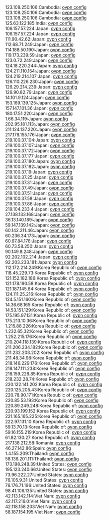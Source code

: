 123.108.250.106:Cambodia: [ovpn config](vpn/123_108_250_106.ovpn)  
123.108.250.106:Cambodia: [ovpn config](vpn/123_108_250_106.ovpn)  
123.108.250.106:Cambodia: [ovpn config](vpn/123_108_250_106.ovpn)  
125.63.122.185:India: [ovpn config](vpn/125_63_122_185.ovpn)  
106.157.57.224:Japan: [ovpn config](vpn/106_157_57_224.ovpn)  
106.157.57.224:Japan: [ovpn config](vpn/106_157_57_224.ovpn)  
111.90.42.62:Japan: [ovpn config](vpn/111_90_42_62.ovpn)  
112.68.71.249:Japan: [ovpn config](vpn/112_68_71_249.ovpn)  
114.188.50.190:Japan: [ovpn config](vpn/114_188_50_190.ovpn)  
119.173.239.59:Japan: [ovpn config](vpn/119_173_239_59.ovpn)  
123.0.72.249:Japan: [ovpn config](vpn/123_0_72_249.ovpn)  
124.18.220.244:Japan: [ovpn config](vpn/124_18_220_244.ovpn)  
124.211.110.154:Japan: [ovpn config](vpn/124_211_110_154.ovpn)  
124.219.214.107:Japan: [ovpn config](vpn/124_219_214_107.ovpn)  
126.110.226.230:Japan: [ovpn config](vpn/126_110_226_230.ovpn)  
126.29.214.239:Japan: [ovpn config](vpn/126_29_214_239.ovpn)  
126.90.82.79:Japan: [ovpn config](vpn/126_90_82_79.ovpn)  
14.101.9.124:Japan: [ovpn config](vpn/14_101_9_124.ovpn)  
153.169.139.125:Japan: [ovpn config](vpn/153_169_139_125.ovpn)  
157.147.101.36:Japan: [ovpn config](vpn/157_147_101_36.ovpn)  
180.17.51.220:Japan: [ovpn config](vpn/180_17_51_220.ovpn)  
1.66.34.119:Japan: [ovpn config](vpn/1_66_34_119.ovpn)  
202.95.181.113:Japan: [ovpn config](vpn/202_95_181_113.ovpn)  
211.124.137.220:Japan: [ovpn config](vpn/211_124_137_220.ovpn)  
217.178.155.176:Japan: [ovpn config](vpn/217_178_155_176.ovpn)  
219.100.37.104:Japan: [ovpn config](vpn/219_100_37_104.ovpn)  
219.100.37.107:Japan: [ovpn config](vpn/219_100_37_107.ovpn)  
219.100.37.172:Japan: [ovpn config](vpn/219_100_37_172.ovpn)  
219.100.37.177:Japan: [ovpn config](vpn/219_100_37_177.ovpn)  
219.100.37.180:Japan: [ovpn config](vpn/219_100_37_180.ovpn)  
219.100.37.182:Japan: [ovpn config](vpn/219_100_37_182.ovpn)  
219.100.37.19:Japan: [ovpn config](vpn/219_100_37_19.ovpn)  
219.100.37.25:Japan: [ovpn config](vpn/219_100_37_25.ovpn)  
219.100.37.31:Japan: [ovpn config](vpn/219_100_37_31.ovpn)  
219.100.37.49:Japan: [ovpn config](vpn/219_100_37_49.ovpn)  
219.100.37.51:Japan: [ovpn config](vpn/219_100_37_51.ovpn)  
219.100.37.58:Japan: [ovpn config](vpn/219_100_37_58.ovpn)  
219.100.37.86:Japan: [ovpn config](vpn/219_100_37_86.ovpn)  
219.104.233.4:Japan: [ovpn config](vpn/219_104_233_4.ovpn)  
27.138.133.168:Japan: [ovpn config](vpn/27_138_133_168.ovpn)  
36.13.140.189:Japan: [ovpn config](vpn/36_13_140_189.ovpn)  
59.147.139.142:Japan: [ovpn config](vpn/59_147_139_142.ovpn)  
60.142.211.46:Japan: [ovpn config](vpn/60_142_211_46.ovpn)  
60.236.34.173:Japan: [ovpn config](vpn/60_236_34_173.ovpn)  
60.67.84.176:Japan: [ovpn config](vpn/60_67_84_176.ovpn)  
60.73.58.250:Japan: [ovpn config](vpn/60_73_58_250.ovpn)  
90.149.8.248:Japan: [ovpn config](vpn/90_149_8_248.ovpn)  
92.202.102.214:Japan: [ovpn config](vpn/92_202_102_214.ovpn)  
92.203.233.181:Japan: [ovpn config](vpn/92_203_233_181.ovpn)  
112.172.214.249:Korea Republic of: [ovpn config](vpn/112_172_214_249.ovpn)  
118.45.229.73:Korea Republic of: [ovpn config](vpn/118_45_229_73.ovpn)  
121.152.182.186:Korea Republic of: [ovpn config](vpn/121_152_182_186.ovpn)  
121.178.190.58:Korea Republic of: [ovpn config](vpn/121_178_190_58.ovpn)  
121.187.145.64:Korea Republic of: [ovpn config](vpn/121_187_145_64.ovpn)  
124.111.25.216:Korea Republic of: [ovpn config](vpn/124_111_25_216.ovpn)  
124.5.151.160:Korea Republic of: [ovpn config](vpn/124_5_151_160.ovpn)  
14.36.68.165:Korea Republic of: [ovpn config](vpn/14_36_68_165.ovpn)  
14.53.151.129:Korea Republic of: [ovpn config](vpn/14_53_151_129.ovpn)  
175.195.97.131:Korea Republic of: [ovpn config](vpn/175_195_97_131.ovpn)  
175.213.10.36:Korea Republic of: [ovpn config](vpn/175_213_10_36.ovpn)  
1.215.88.226:Korea Republic of: [ovpn config](vpn/1_215_88_226.ovpn)  
1.232.65.32:Korea Republic of: [ovpn config](vpn/1_232_65_32.ovpn)  
1.252.215.176:Korea Republic of: [ovpn config](vpn/1_252_215_176.ovpn)  
210.204.118.139:Korea Republic of: [ovpn config](vpn/210_204_118_139.ovpn)  
211.206.234.182:Korea Republic of: [ovpn config](vpn/211_206_234_182.ovpn)  
211.232.203.202:Korea Republic of: [ovpn config](vpn/211_232_203_202.ovpn)  
211.48.34.98:Korea Republic of: [ovpn config](vpn/211_48_34_98.ovpn)  
218.146.229.176:Korea Republic of: [ovpn config](vpn/218_146_229_176.ovpn)  
218.147.111.238:Korea Republic of: [ovpn config](vpn/218_147_111_238.ovpn)  
218.159.228.85:Korea Republic of: [ovpn config](vpn/218_159_228_85.ovpn)  
218.232.28.74:Korea Republic of: [ovpn config](vpn/218_232_28_74.ovpn)  
220.122.141.202:Korea Republic of: [ovpn config](vpn/220_122_141_202.ovpn)  
220.125.205.43:Korea Republic of: [ovpn config](vpn/220_125_205_43.ovpn)  
220.78.90.171:Korea Republic of: [ovpn config](vpn/220_78_90_171.ovpn)  
220.85.53.193:Korea Republic of: [ovpn config](vpn/220_85_53_193.ovpn)  
220.89.249.248:Korea Republic of: [ovpn config](vpn/220_89_249_248.ovpn)  
220.93.199.152:Korea Republic of: [ovpn config](vpn/220_93_199_152.ovpn)  
221.165.165.225:Korea Republic of: [ovpn config](vpn/221_165_165_225.ovpn)  
222.97.131.10:Korea Republic of: [ovpn config](vpn/222_97_131_10.ovpn)  
59.13.70.13:Korea Republic of: [ovpn config](vpn/59_13_70_13.ovpn)  
59.16.155.219:Korea Republic of: [ovpn config](vpn/59_16_155_219.ovpn)  
61.82.130.27:Korea Republic of: [ovpn config](vpn/61_82_130_27.ovpn)  
217.138.212.58:Romania: [ovpn config](vpn/217_138_212_58.ovpn)  
46.27.142.86:Spain: [ovpn config](vpn/46_27_142_86.ovpn)  
1.4.155.209:Thailand: [ovpn config](vpn/1_4_155_209.ovpn)  
58.136.201.111:Thailand: [ovpn config](vpn/58_136_201_111.ovpn)  
173.198.248.39:United States: [ovpn config](vpn/173_198_248_39.ovpn)  
195.123.240.66:United States: [ovpn config](vpn/195_123_240_66.ovpn)  
73.96.222.27:United States: [ovpn config](vpn/73_96_222_27.ovpn)  
76.105.9.31:United States: [ovpn config](vpn/76_105_9_31.ovpn)  
76.176.71.196:United States: [ovpn config](vpn/76_176_71_196.ovpn)  
98.41.106.135:United States: [ovpn config](vpn/98_41_106_135.ovpn)  
42.113.142.114:Viet Nam: [ovpn config](vpn/42_113_142_114.ovpn)  
42.117.216.0:Viet Nam: [ovpn config](vpn/42_117_216_0.ovpn)  
42.118.158.203:Viet Nam: [ovpn config](vpn/42_118_158_203.ovpn)  
58.187.154.195:Viet Nam: [ovpn config](vpn/58_187_154_195.ovpn)  
